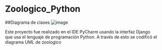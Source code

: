 # Zoologico_Python

##Diagrama de clases
![image](https://github.com/user-attachments/assets/2b13b2b2-5570-4816-a425-daef8b80fa48)


Este proyecto fue realizado en el IDE PyCharm usando la interfaz Django que usa el lenguaje de programación Python. A través de esto se codificó el diagrama UML de zoologico
